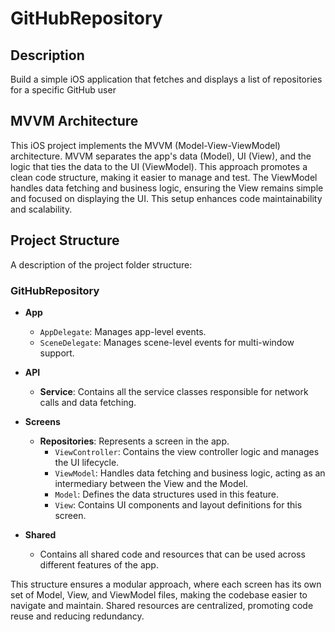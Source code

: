 # GitHubRepository
 
## Description
Build a simple iOS application that fetches and displays a list of repositories for a specific GitHub user

## MVVM Architecture
This iOS project implements the MVVM (Model-View-ViewModel) architecture. MVVM separates the app's data (Model), UI (View), and the logic that ties the data to the UI (ViewModel). This approach promotes a clean code structure, making it easier to manage and test. The ViewModel handles data fetching and business logic, ensuring the View remains simple and focused on displaying the UI. This setup enhances code maintainability and scalability.

## Project Structure

A description of the project folder structure:

### GitHubRepository

- **App**
  - `AppDelegate`: Manages app-level events.
  - `SceneDelegate`: Manages scene-level events for multi-window support.

- **API**
  - **Service**: Contains all the service classes responsible for network calls and data fetching.

- **Screens**
  - **Repositories**: Represents a screen in the app.
    - `ViewController`: Contains the view controller logic and manages the UI lifecycle.
    - `ViewModel`: Handles data fetching and business logic, acting as an intermediary between the View and the Model.
    - `Model`: Defines the data structures used in this feature.
    - `View`: Contains UI components and layout definitions for this screen.

- **Shared**
  - Contains all shared code and resources that can be used across different features of the app.

This structure ensures a modular approach, where each screen has its own set of Model, View, and ViewModel files, making the codebase easier to navigate and maintain. Shared resources are centralized, promoting code reuse and reducing redundancy.
